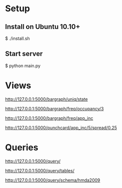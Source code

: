Setup
=====

Install on Ubuntu 10.10+
------------------------

  $ ./install.sh

Start server
------------

  $ python main.py

Views
=====

  http://127.0.0.1:5000/bargraph/uniq/state
  
  http://127.0.0.1:5000/bargraph/freq/occupancy/3
  
  http://127.0.0.1:5000/bargraph/freq/app_inc
  
  http://127.0.0.1:5000/punchcard/app_inc/5/spread/0.25

Queries
=======

  http://127.0.0.1:5000/query/
  
  http://127.0.0.1:5000/query/tables/
  
  http://127.0.0.1:5000/query/schema/hmda2009
